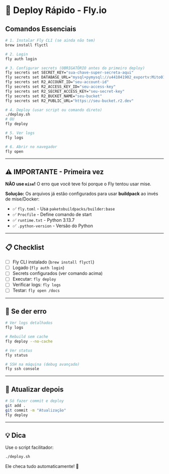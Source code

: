 # 🚀 Deploy Rápido - Fly.io

## Comandos Essenciais

```bash
# 1. Instalar Fly CLI (se ainda não tem)
brew install flyctl

# 2. Login
fly auth login

# 3. Configurar secrets (OBRIGATÓRIO antes do primeiro deploy)
fly secrets set SECRET_KEY="sua-chave-super-secreta-aqui"
fly secrets set DATABASE_URL="mysql+pymysql://u441041902_exportv:Mito010894%40%40@193.203.175.53:3306/u441041902_exportv"
fly secrets set R2_ACCOUNT_ID="seu-account-id"
fly secrets set R2_ACCESS_KEY_ID="seu-access-key"
fly secrets set R2_SECRET_ACCESS_KEY="seu-secret-key"
fly secrets set R2_BUCKET_NAME="seu-bucket"
fly secrets set R2_PUBLIC_URL="https://seu-bucket.r2.dev"

# 4. Deploy (usar script ou comando direto)
./deploy.sh
# OU
fly deploy

# 5. Ver logs
fly logs

# 6. Abrir no navegador
fly open
```

---

## ⚠️ IMPORTANTE - Primeira vez

**NÃO use `mise`!** O erro que você teve foi porque o Fly tentou usar mise.

**Solução:** Os arquivos já estão configurados para usar **buildpack** ao invés de mise/Docker:
- ✅ `fly.toml` - Usa `paketobuildpacks/builder:base`
- ✅ `Procfile` - Define comando de start
- ✅ `runtime.txt` - Python 3.13.7
- ✅ `.python-version` - Versão do Python

---

## 📋 Checklist

- [ ] Fly CLI instalado (`brew install flyctl`)
- [ ] Logado (`fly auth login`)
- [ ] Secrets configurados (ver comando acima)
- [ ] Executar: `fly deploy`
- [ ] Verificar logs: `fly logs`
- [ ] Testar: `fly open /docs`

---

## 🐛 Se der erro

```bash
# Ver logs detalhados
fly logs

# Rebuild sem cache
fly deploy --no-cache

# Ver status
fly status

# SSH na máquina (debug avançado)
fly ssh console
```

---

## 🔄 Atualizar depois

```bash
# Só fazer commit e deploy
git add .
git commit -m "Atualização"
fly deploy
```

---

## 💡 Dica

Use o script facilitador:
```bash
./deploy.sh
```

Ele checa tudo automaticamente! 🎯
